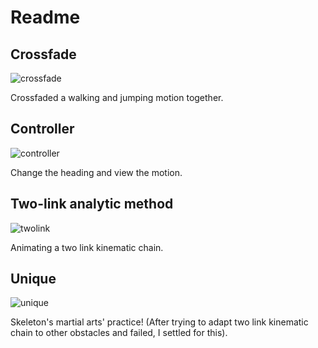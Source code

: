 # Readme

## Crossfade

![crossfade](http://g.recordit.co/GbbVnwGrTb.gif)

Crossfaded a walking and jumping motion together.

## Controller

![controller](http://g.recordit.co/cJd33Bj84b.gif)

Change the heading and view the motion.

## Two-link analytic method

![twolink](http://g.recordit.co/98MUmQNly0.gif)

Animating a two link kinematic chain.

## Unique

![unique](http://g.recordit.co/Zlsjc1IIsp.gif)

Skeleton's martial arts' practice! (After trying 
to adapt two link kinematic chain to other obstacles and failed, I settled for this).
